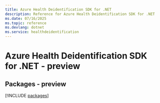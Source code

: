 ```yaml
---
title: Azure Health Deidentification SDK for .NET
description: Reference for Azure Health Deidentification SDK for .NET
ms.date: 07/16/2025
ms.topic: reference
ms.devlang: dotnet
ms.service: healthdeidentification
---
```

# Azure Health Deidentification SDK for .NET - preview
## Packages - preview
[!INCLUDE [packages](health-deidentification-index.md)]